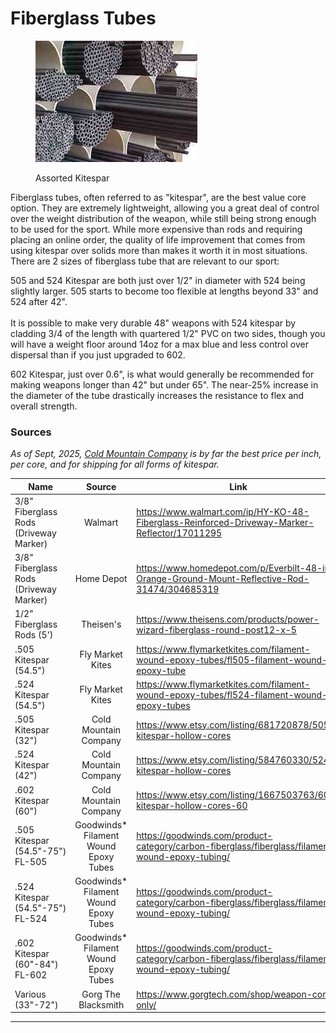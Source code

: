 # Fiberglass Tubes

<div align="left"><figure><img src="../../../.gitbook/assets/image (27).png" alt=""><figcaption><p>Assorted Kitespar</p></figcaption></figure></div>

Fiberglass tubes, often referred to as "kitespar", are the best value core option. They are extremely lightweight, allowing you a great deal of control over the weight distribution of the weapon, while still being strong enough to be used for the sport. While more expensive than rods and requiring placing an online order, the quality of life improvement that comes from using kitespar over solids more than makes it worth it in most situations. There are 2 sizes of fiberglass tube that are relevant to our sport:

505 and 524 Kitespar are both just over 1/2" in diameter with 524 being slightly larger. 505 starts to become too flexible at lengths beyond 33" and 524 after 42".\
\
It is possible to make very durable 48" weapons with 524 kitespar by cladding 3/4 of the length with quartered 1/2" PVC on two sides, though you will have a weight floor around 14oz for a max blue and less control over dispersal than if you just upgraded to 602.

602 Kitespar, just over 0.6", is what would generally be recommended for making weapons longer than 42" but under 65". The near-25% increase in the diameter of the tube drastically increases the resistance to flex and overall strength.

### Sources

_As of Sept, 2025,_ [_Cold Mountain Company_](https://www.etsy.com/shop/ColdMountainCompany) _is by far the best price per inch, per core, and for shipping for all forms of kitespar._&#x20;

<table data-header-hidden><thead><tr><th width="229">Name</th><th width="257" align="center">Source</th><th>Link</th></tr></thead><tbody><tr><td>3/8" Fiberglass Rods<br>(Driveway Marker)</td><td align="center">Walmart</td><td><a href="https://www.walmart.com/ip/HY-KO-48-Fiberglass-Reinforced-Driveway-Marker-Reflector/17011295">https://www.walmart.com/ip/HY-KO-48-Fiberglass-Reinforced-Driveway-Marker-Reflector/17011295</a></td></tr><tr><td>3/8" Fiberglass Rods<br>(Driveway Marker)</td><td align="center">Home Depot</td><td><a href="https://www.homedepot.com/p/Everbilt-48-in-Orange-Ground-Mount-Reflective-Rod-31474/304685319">https://www.homedepot.com/p/Everbilt-48-in-Orange-Ground-Mount-Reflective-Rod-31474/304685319</a></td></tr><tr><td>1/2" Fiberglass Rods (5')</td><td align="center">Theisen's</td><td><a href="https://www.theisens.com/products/power-wizard-fiberglass-round-post12-x-5">https://www.theisens.com/products/power-wizard-fiberglass-round-post12-x-5</a></td></tr><tr><td>.505 Kitespar (54.5")</td><td align="center">Fly Market Kites</td><td><a href="https://www.flymarketkites.com/filament-wound-epoxy-tubes/fl505-filament-wound-epoxy-tube">https://www.flymarketkites.com/filament-wound-epoxy-tubes/fl505-filament-wound-epoxy-tube</a></td></tr><tr><td>.524 Kitespar (54.5")</td><td align="center">Fly Market Kites</td><td><a href="https://www.flymarketkites.com/filament-wound-epoxy-tubes/fl524-filament-wound-epoxy-tubes">https://www.flymarketkites.com/filament-wound-epoxy-tubes/fl524-filament-wound-epoxy-tubes</a></td></tr><tr><td>.505 Kitespar (32")</td><td align="center">Cold Mountain Company</td><td><a href="https://www.etsy.com/listing/681720878/505-kitespar-hollow-cores">https://www.etsy.com/listing/681720878/505-kitespar-hollow-cores</a></td></tr><tr><td>.524 Kitespar (42")</td><td align="center">Cold Mountain Company</td><td><a href="https://www.etsy.com/listing/584760330/524-kitespar-hollow-cores">https://www.etsy.com/listing/584760330/524-kitespar-hollow-cores</a></td></tr><tr><td>.602 Kitespar (60")</td><td align="center">Cold Mountain Company</td><td><a href="https://www.etsy.com/listing/1667503763/602-kitespar-hollow-cores-60">https://www.etsy.com/listing/1667503763/602-kitespar-hollow-cores-60</a></td></tr><tr><td>.505 Kitespar (54.5"-75")<br>FL-505</td><td align="center">Goodwinds*<br>Filament Wound Epoxy Tubes</td><td><a href="https://goodwinds.com/product-category/carbon-fiberglass/fiberglass/filament-wound-epoxy-tubing/">https://goodwinds.com/product-category/carbon-fiberglass/fiberglass/filament-wound-epoxy-tubing/</a></td></tr><tr><td>.524 Kitespar (54.5"-75")<br>FL-524</td><td align="center">Goodwinds*<br>Filament Wound Epoxy Tubes</td><td><a href="https://goodwinds.com/product-category/carbon-fiberglass/fiberglass/filament-wound-epoxy-tubing/">https://goodwinds.com/product-category/carbon-fiberglass/fiberglass/filament-wound-epoxy-tubing/</a></td></tr><tr><td>.602 Kitespar (60"-84")<br>FL-602</td><td align="center">Goodwinds*<br>Filament Wound Epoxy Tubes</td><td><a href="https://goodwinds.com/product-category/carbon-fiberglass/fiberglass/filament-wound-epoxy-tubing/">https://goodwinds.com/product-category/carbon-fiberglass/fiberglass/filament-wound-epoxy-tubing/</a></td></tr><tr><td>Various (33"-72")</td><td align="center">Gorg The Blacksmith</td><td><a href="https://www.gorgtech.com/shop/weapon-core-only/">https://www.gorgtech.com/shop/weapon-core-only/</a></td></tr></tbody></table>

***


